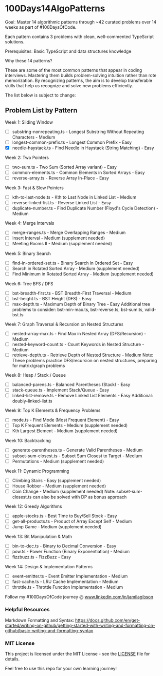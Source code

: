 # 100Days14AlgoPatterns

Goal: Master 14 algorithmic patterns through ~42 curated problems over 14 weeks as part of #100DaysOfCode. 

Each pattern contains 3 problems with clean, well-commented TypeScript solutions.

Prerequisites: Basic TypeScript and data structures knowledge

Why these 14 patterns?

These are some of the most common patterns that appear in coding interviews. Mastering them builds problem-solving intuition rather than rote memorization. By recognizing patterns, the aim is to develop transferable skills that help us recognize and solve new problems efficiently.

The list below is subject to change:

## Problem List by Pattern

Week 1: Sliding Window

 - [ ] substring-nonrepeating.ts - Longest Substring Without Repeating Characters - Medium
 - [ ] longest-common-prefix.ts - Longest Common Prefix - Easy
 - [X] needle-haystack.ts - Find Needle in Haystack (String Matching) - Easy

Week 2: Two Pointers

- [ ] two-sum.ts - Two Sum (Sorted Array variant) - Easy
- [ ] common-elements.ts - Common Elements in Sorted Arrays - Easy
- [ ]  reverse-array.ts - Reverse Array In-Place - Easy

Week 3: Fast & Slow Pointers

- [ ]  kth-to-last-node.ts - Kth to Last Node in Linked List - Medium
- [ ] reverse-linked-list.ts - Reverse Linked List - Easy
- [ ]  duplicate-number.ts - Find Duplicate Number (Floyd's Cycle Detection) - Medium

Week 4: Merge Intervals

- [ ] merge-ranges.ts - Merge Overlapping Ranges - Medium
- [ ] Insert Interval - Medium (supplement needed)
- [ ] Meeting Rooms II - Medium (supplement needed)

Week 5: Binary Search

- [ ] find-in-ordered-set.ts - Binary Search in Ordered Set - Easy
- [ ] Search in Rotated Sorted Array - Medium (supplement needed)
- [ ] Find Minimum in Rotated Sorted Array - Medium (supplement needed)

Week 6: Tree BFS / DFS

- [ ] bst-breadth-first.ts - BST Breadth-First Traversal - Medium
- [ ] bst-height.ts - BST Height (DFS) - Easy
- [ ] max-depth.ts - Maximum Depth of Binary Tree - Easy
Additional tree problems to consider: bst-min-max.ts, bst-reverse.ts, bst-sum.ts, valid-bst.ts

Week 7: Graph Traversal & Recursion on Nested Structures

- [ ] nested-array-max.ts - Find Max in Nested Array (DFS/Recursion) - Medium
- [ ] nested-keyword-count.ts - Count Keywords in Nested Structure - Medium
- [ ] retrieve-depth.ts - Retrieve Depth of Nested Structure - Medium
Note: These problems practice DFS/recursion on nested structures, preparing for matrix/graph problems

Week 8: Heap / Stack / Queue

- [ ] balanced-parens.ts - Balanced Parentheses (Stack) - Easy
- [ ] stack-queue.ts - Implement Stack/Queue - Easy
- [ ] linked-list-remove.ts - Remove Linked List Elements - Easy
Additional: doubly-linked-list.ts

Week 9: Top K Elements & Frequency Problems

- [ ] mode.ts - Find Mode (Most Frequent Element) - Easy
- [ ] Top K Frequent Elements - Medium (supplement needed)
- [ ] Kth Largest Element - Medium (supplement needed)

Week 10: Backtracking

- [ ] generate-parentheses.ts - Generate Valid Parentheses - Medium
- [ ] subset-sum-closest.ts - Subset Sum Closest to Target - Medium
- [ ] Permutations - Medium (supplement needed)

Week 11: Dynamic Programming

- [ ] Climbing Stairs - Easy (supplement needed)
- [ ] House Robber - Medium (supplement needed)
- [ ] Coin Change - Medium (supplement needed)
Note: subset-sum-closest.ts can also be solved with DP as bonus approach

Week 12: Greedy Algorithms

- [ ] apple-stocks.ts - Best Time to Buy/Sell Stock - Easy
- [ ] get-all-products.ts - Product of Array Except Self - Medium
- [ ] Jump Game - Medium (supplement needed)

Week 13: Bit Manipulation & Math

- [ ] bin-to-dec.ts - Binary to Decimal Conversion - Easy
- [ ] pow.ts - Power Function (Binary Exponentiation) - Medium
- [ ] fizzbuzz.ts - FizzBuzz - Easy

Week 14: Design & Implementation Patterns

- [ ] event-emitter.ts - Event Emitter Implementation - Medium
- [ ] fast-cache.ts - LRU Cache Implementation - Medium
- [ ] throttle.ts - Throttle Function Implementation - Medium

Follow my #100DaysOfCode journey @ www.linkedin.com/in/jamilagibson

### Helpful Resources

Markdown Formatting and Syntax: https://docs.github.com/en/get-started/writing-on-github/getting-started-with-writing-and-formatting-on-github/basic-writing-and-formatting-syntax

### MIT License

This project is licensed under the MIT License - see the [LICENSE](LICENSE) file for details.

Feel free to use this repo for your own learning journey!
